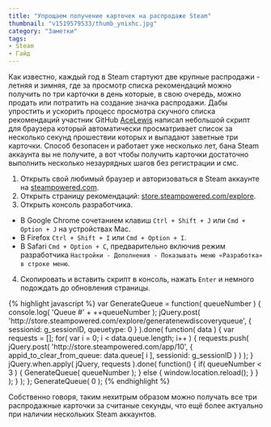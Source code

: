 ```yaml
---
title: "Упрощаем получение карточек на распродаже Steam"
thumbnail: "v1519579533/thumb_ynixhc.jpg"
category: "Заметки"
tags:
- Steam
- Гайд
---
```


Как известно, каждый год в Steam стартуют две крупные распродажи - летняя и зимняя, где за просмотр списка рекомендаций можно получить по три карточки в день которые, в свою очередь, можно продать или потратить на создание значка распродажи. Дабы упростить и ускорить процесс просмотра скучного списка рекомендаций участник GitHub [AceLewis][1] написал небольшой скрипт для браузера который автоматически просматривает список за несколько секунд прошествии которых и выпадают заветные три карточки. Способ безопасен и работает уже несколько лет, бана Steam аккаунта вы не получите, а вот чтобы получить карточки достаточно выполнить несколько незаурядных шагов без регистрации и смс.

<!-- more -->

1. Открыть свой любимый браузер и авторизоваться в Steam аккаунте на [steampowered.com][2].
2. Открыть страницу рекомендаций: [store.steampowered.com/explore][3].
3. Открыть консоль разработчика.
- В Google Chrome сочетанием клавиш `Ctrl + Shift + J` или `Cmd + Option + J` на устройствах Mac.
- В Firefox `Ctrl + Shift + I` или `Cmd + Option + I`.
- В Safari `Cmd + Option + C`, предварительно включив режим разработчика `Настройки - Дополнения - Показывать меню «Разработка» в строке меню`.
4. Скопировать и вставить скрипт в консоль, нажать `Enter` и немного подождать до обновления страницы.

<div color outer>
{% highlight javascript %}
var GenerateQueue = function( queueNumber )
{
	console.log( 'Queue #' + ++queueNumber );
	jQuery.post( 'http://store.steampowered.com/explore/generatenewdiscoveryqueue', { sessionid: g_sessionID, queuetype: 0 } ).done( function( data )
	{
		var requests = [];
		for( var i = 0; i < data.queue.length; i++ )
		{
			requests.push( jQuery.post( 'http://store.steampowered.com/app/10', { appid_to_clear_from_queue: data.queue[ i ], sessionid: g_sessionID } ) );
		}
		jQuery.when.apply( jQuery, requests ).done( function()
		{
			if( queueNumber < 3 )
			{
				GenerateQueue( queueNumber );
			}
			else
			{
				window.location.reload();
			}
		} );
	} );
};
GenerateQueue( 0 );
{% endhighlight %}
</div>

Собственно говоря, таким нехитрым образом можно получать все три распродажные карточки за считаные секунды, что ещё более актуально при наличии нескольких Steam аккаунтов. 

[1]:	https://github.com/AceLewis/
[2]:	http://steampowered.com/
[3]:	http://store.steampowered.com/explore/